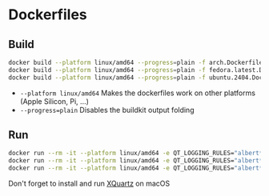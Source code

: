 # Dockerfiles 

## Build

```sh
docker build --platform linux/amd64 --progress=plain -f arch.Dockerfile          -t albert:arch ..
docker build --platform linux/amd64 --progress=plain -f fedora.latest.Dockerfile -t albert:fedora-latest ..
docker build --platform linux/amd64 --progress=plain -f ubuntu.2404.Dockerfile   -t albert:ubuntu-2404 ..
```

- `--platform linux/amd64` Makes the dockerfiles work on other platforms (Apple Silicon, Pi, …)
- `--progress=plain` Disables the buildkit output folding

## Run

```sh
docker run --rm -it --platform linux/amd64 -e QT_LOGGING_RULES="albert*=true" -e DISPLAY="host.docker.internal:0" --name albert_arch          albert:arch          -c "xterm & albert"
docker run --rm -it --platform linux/amd64 -e QT_LOGGING_RULES="albert*=true" -e DISPLAY="host.docker.internal:0" --name albert_fedora-latest albert:fedora-latest -c "xterm & albert"
docker run --rm -it --platform linux/amd64 -e QT_LOGGING_RULES="albert*=true" -e DISPLAY="host.docker.internal:0" --name albert_ubuntu-2404   albert:ubuntu-2404   -c "xterm & albert"
```

Don't forget to install and run [XQuartz](https://www.xquartz.org/) on macOS
